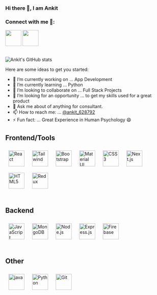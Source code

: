 
### Hi there 👋, I am Ankit 

<h3>Connect with me 🤝:</h3>  
 <a href="https://www.instagram.com/ankit_628792/" target="_blank" rel="noopener noreferrer"><img src="https://img.icons8.com/fluent/2x/instagram-new.png" width="50" /></a>  
 <a href="https://www.linkedin.com/in/ankit-kumar-a3a723170/" target="_blank" rel="noopener noreferrer"><img src="https://img.icons8.com/fluent/2x/linkedin.png" width="50" /></a>
<br> <br>

 ![Ankit's GitHub stats](https://github-readme-stats.vercel.app/api?username=Ankit628792&show_icons=true&theme=flag-india)
 
Here are some ideas to get you started:

- 🔭 I’m currently working on ... App Development
- 🌱 I’m currently learning ... Python
- 👯 I’m looking to collaborate on ... Full Stack Projects
- 🤔 I’m looking for an opportunity ... to get my skills used for a great product
- 💬 Ask me about of anything for consultant.
- 📫 How to reach me: ... [@ankit_628792](https://www.instagram.com/ankit_628792)
- ⚡ Fun fact: ... Great Experience in Human Psychology 😄



<div align="left">
 <h2> <b> Frontend/Tools </b> </h2>
 </div>
<div align="left">  
<img style="margin: 10px" src="https://profilinator.rishav.dev/skills-assets/react-original-wordmark.svg" alt="React" height="50" />  
 <img style="margin: 10px" src="https://uxwing.com/wp-content/themes/uxwing/download/brands-and-social-media/tailwind-css-icon.png" alt="Tailwind" height="50" /> 
<img style="margin: 10px" src="https://profilinator.rishav.dev/skills-assets/bootstrap-plain.svg" alt="Bootstrap" height="50" /> 
 <img style="margin: 10px" src="https://material-ui.com/static/logo.png" alt="Material UI" height="50" /> 
<img style="margin: 10px" src="https://profilinator.rishav.dev/skills-assets/css3-original-wordmark.svg" alt="CSS3" height="50" />  
 <img style="margin: 10px" src="https://cdn.worldvectorlogo.com/logos/next-js.svg" alt="Next.js" height="50" /> 
<img style="margin: 10px" src="https://profilinator.rishav.dev/skills-assets/html5-original-wordmark.svg" alt="HTML5" height="50" />  
<img style="margin: 10px" src="https://profilinator.rishav.dev/skills-assets/redux-original.svg" alt="Redux" height="50" />    

</div></td>
<br>
<td valign="top" width="33%">

<div align="left">
 <h2> <b>Backend</b> </h2>
 </div>
<div align="left">  
<div align="left">  
<img style="margin: 10px" src="https://profilinator.rishav.dev/skills-assets/javascript-original.svg" alt="JavaScript" height="50" />  
<img style="margin: 10px" src="https://profilinator.rishav.dev/skills-assets/mongodb-original-wordmark.svg" alt="MongoDB" height="50" />  
<img style="margin: 10px" src="https://profilinator.rishav.dev/skills-assets/nodejs-original-wordmark.svg" alt="Node.js" height="50" />  
<img style="margin: 10px" src="https://profilinator.rishav.dev/skills-assets/express-original-wordmark.svg" alt="Express.js" height="50" />    
<img style="margin: 10px" src="https://profilinator.rishav.dev/skills-assets/firebase.png" alt="Firebase" height="50" />  
</div></td><td valign="top" width="33%">
<br>
<div align="left">
 <h2> <b> Other </b> </h2>
 </div>
<div align="left">  
<img style="margin: 10px" src="https://brandslogos.com/wp-content/uploads/images/large/java-logo-1.png" alt="java" height="50" />  
 <img style="margin: 10px" src="https://profilinator.rishav.dev/skills-assets/python-original.svg" alt="Python" height="50" /> 
<img style="margin: 10px" src="https://profilinator.rishav.dev/skills-assets/git-scm-icon.svg" alt="Git" height="50" />  


</div></td></tr></table>  

<br/>  

<!--
[![Top Langs](https://github-readme-stats.vercel.app/api/top-langs/?username=Ankit628792&layout=compact&theme=flag-india)](https://github.com/Ankit628792)
-->

